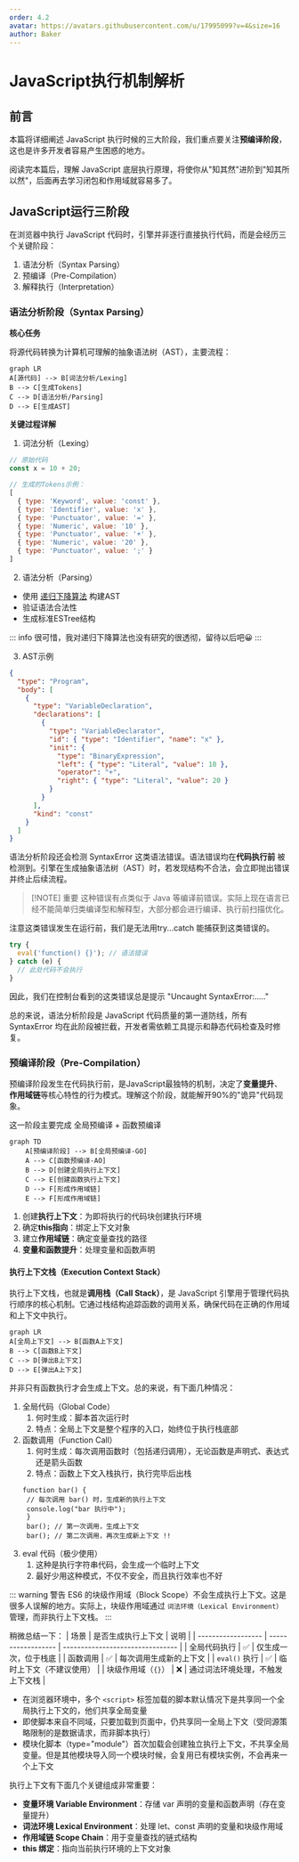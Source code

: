 ```yaml
---
order: 4.2
avatar: https://avatars.githubusercontent.com/u/17995099?v=4&size=16
author: Baker
---
```


# JavaScript执行机制解析

## 前言

本篇将详细阐述 JavaScript 执行时候的三大阶段，我们重点要关注**预编译阶段**，这也是许多开发者容易产生困惑的地方。

阅读完本篇后，理解 JavaScript 底层执行原理，将使你从"知其然"进阶到"知其所以然"，后面再去学习闭包和作用域就容易多了。

## JavaScript运行三阶段

在浏览器中执行 JavaScript 代码时，引擎并非逐行直接执行代码，而是会经历三个关键阶段：

1. 语法分析（Syntax Parsing）
2. 预编译（Pre-Compilation）
3. 解释执行（Interpretation）

### 语法分析阶段（Syntax Parsing）

**核心任务**

将源代码转换为计算机可理解的抽象语法树（AST），主要流程：

```mermaid
graph LR
A[源代码] --> B[词法分析/Lexing]
B --> C[生成Tokens]
C --> D[语法分析/Parsing]
D --> E[生成AST]
```

**关键过程详解**

1. 词法分析（Lexing）
   
```javascript
// 原始代码
const x = 10 + 20;

// 生成的Tokens示例：
[
  { type: 'Keyword', value: 'const' },
  { type: 'Identifier', value: 'x' },
  { type: 'Punctuator', value: '=' },
  { type: 'Numeric', value: '10' },
  { type: 'Punctuator', value: '+' },
  { type: 'Numeric', value: '20' },
  { type: 'Punctuator', value: ';' }
]
```

2. 语法分析（Parsing）

- 使用 [递归下降算法](https://zh.wikipedia.org/zh-hans/%E9%80%92%E5%BD%92%E4%B8%8B%E9%99%8D%E8%A7%A3%E6%9E%90%E5%99%A8) 构建AST
- 验证语法合法性
- 生成标准ESTree结构

::: info
很可惜，我对递归下降算法也没有研究的很透彻，留待以后吧😀
:::

3. AST示例

```json
{
  "type": "Program",
  "body": [
    {
      "type": "VariableDeclaration",
      "declarations": [
        {
          "type": "VariableDeclarator",
          "id": { "type": "Identifier", "name": "x" },
          "init": {
            "type": "BinaryExpression",
            "left": { "type": "Literal", "value": 10 },
            "operator": "+",
            "right": { "type": "Literal", "value": 20 }
          }
        }
      ],
      "kind": "const"
    }
  ]
}
```
语法分析阶段还会检测 ​SyntaxError 这类语法错误。语法错误均在 **​代码执行前** 被检测到。引擎在生成抽象语法树（AST）时，若发现结构不合法，会立即抛出错误并终止后续流程。

> [!NOTE] 重要
> 这种错误有点类似于 Java 等编译前错误。实际上现在语言已经不能简单归类编译型和解释型，大部分都会进行编译、执行前扫描优化。

注意这类错误发生在运行前，我们是无法用try...catch 能捕获到这类错误的。

```js
try {
  eval('function() {}'); // 语法错误
} catch (e) {
  // 此处代码不会执行
}
```

因此，我们在控制台看到的这类错误总是提示 "Uncaught SyntaxError:....."

总的来说，语法分析阶段是 JavaScript 代码质量的第一道防线，所有 ​SyntaxError 均在此阶段被拦截，开发者需依赖工具提示和静态代码检查及时修复。

### 预编译阶段（Pre-Compilation）

预编译阶段发生在代码执行前，是JavaScript最独特的机制，决定了**变量提升**、**作用域链**等核心特性的行为模式。理解这个阶段，就能解开90%的"诡异"代码现象。​

这一阶段主要完成 全局预编译 + 函数预编译

```mermaid
graph TD
    A[预编译阶段] --> B[全局预编译-GO]
    A --> C[函数预编译-AO]
    B --> D[创建全局执行上下文]
    C --> E[创建函数执行上下文]
    D --> F[形成作用域链]
    E --> F[形成作用域链]
```




1. 创建**执行上下文**：为即将执行的代码块创建执行环境
2. 确定**this指向**：绑定上下文对象
3. 建立**作用域链**：确定变量查找的路径
4. **变量和函数提升**：处理变量和函数声明


#### 执行上下文栈（Execution Context Stack）

执行上下文栈，也就是**调用栈（Call Stack）**，是 JavaScript 引擎用于管理代码执行顺序的核心机制。它通过栈结构追踪函数的调用关系，确保代码在正确的作用域和上下文中执行。

```mermaid
graph LR
A[全局上下文] --> B[函数A上下文]
B --> C[函数B上下文]
C --> D[弹出B上下文]
D --> E[弹出A上下文]
```

并非只有函数执行才会生成上下文。总的来说，有下面几种情况：

1. 全局代码（Global Code）​
   1. 何时生成：脚本首次运行时
   2. ​特点：全局上下文是整个程序的入口，始终位于执行栈底部
2. 函数调用（Function Call）​
   1. ​何时生成：​每次调用函数时​（包括递归调用），无论函数是声明式、表达式还是箭头函数
   2. ​特点：函数上下文入栈执行，执行完毕后出栈
   ```js{6}
   function bar() {
    // 每次调用 bar() 时，生成新的执行上下文
    console.log("bar 执行中");
    }
    bar(); // 第一次调用，生成上下文
    bar(); // 第二次调用，再次生成新上下文 !!
    ```
3. eval 代码（极少使用）​
   1. 这种是执行字符串代码，会生成一个临时上下文
   2. 最好少用这种模式，不仅不安全，而且执行效率也不好

::: warning 警告
ES6 的块级作用域（Block Scope）不会生成执行上下文。这是很多人误解的地方。实际上，块级作用域通过 `​词法环境（Lexical Environment）`​ 管理，而非执行上下文栈。
:::

稍微总结一下：
| 场景               | 是否生成执行上下文 | 说明                             |
| ------------------ | ------------------ | -------------------------------- |
| 全局代码执行       | ✅                  | 仅生成一次，位于栈底             |
| 函数调用           | ✅                  | 每次调用生成新的上下文           |
| `eval()` 执行      | ✅                  | 临时上下文（不建议使用）         |
| 块级作用域（`{}`） | ❌                  | 通过词法环境处理，不触发上下文栈 |


- 在浏览器环境中，多个 `<script>` 标签加载的脚本默认情况下是共享同一个全局执行上下文的，他们共享全局变量
- 即使脚本来自不同域，只要加载到页面中，仍共享同一全局上下文（受同源策略限制的是数据请求，而非脚本执行）
- 模块化脚本（type="module"）首次加载会创建独立执行上下文，​不共享全局变量。但是其他模块导入同一个模块时候，会复用已有模块实例，不会再来一个上下文



执行上下文有下面几个关键组成非常重要：

- **​变量环境 Variable Environment**​：存储 var 声明的变量和函数声明（存在变量提升）
- **​词法环境 Lexical Environment**​：处理 let、const 声明的变量和块级作用域
- **​作用域链 Scope Chain**​：用于变量查找的链式结构
- ​**this 绑定**：指向当前执行环境的上下文对象






